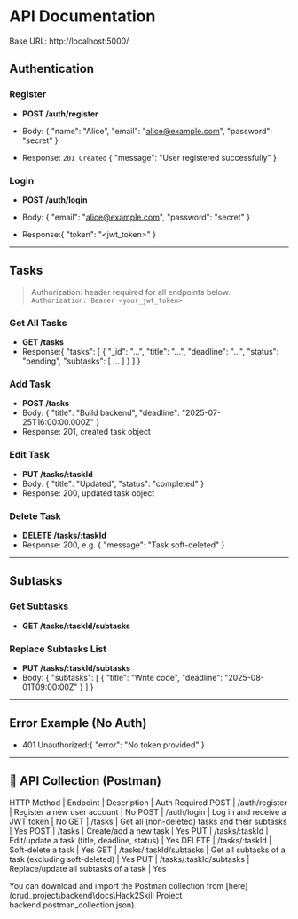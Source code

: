 # API Documentation

Base URL: http://localhost:5000/

## Authentication

### Register

- **POST /auth/register**
- Body:
  {
  "name": "Alice",
  "email": "alice@example.com",
  "password": "secret"
  }

- Response: `201 Created`
  { "message": "User registered successfully" }

### Login

- **POST /auth/login**
- Body:
  {
  "email": "alice@example.com",
  "password": "secret"
  }

- Response:{ "token": "<jwt_token>" }

---

## Tasks

> Authorization: header required for all endpoints below.  
> `Authorization: Bearer <your_jwt_token>`

### Get All Tasks

- **GET /tasks**
- Response:{
  "tasks": [
  {
  "\_id": "...",
  "title": "...",
  "deadline": "...",
  "status": "pending",
  "subtasks": [ ... ]
  }
  ]
  }

### Add Task

- **POST /tasks**
- Body:
  {
  "title": "Build backend",
  "deadline": "2025-07-25T16:00:00.000Z"
  }
- Response: 201, created task object

### Edit Task

- **PUT /tasks/:taskId**
- Body:
  {
  "title": "Updated",
  "status": "completed"
  }
- Response: 200, updated task object

### Delete Task

- **DELETE /tasks/:taskId**
- Response: 200, e.g.
  { "message": "Task soft-deleted" }

---

## Subtasks

### Get Subtasks

- **GET /tasks/:taskId/subtasks**

### Replace Subtasks List

- **PUT /tasks/:taskId/subtasks**
- Body:
  {
  "subtasks": [
  { "title": "Write code", "deadline": "2025-08-01T09:00:00Z" }
  ]
  }

---

## Error Example (No Auth)

- 401 Unauthorized:{ "error": "No token provided" }

---

## 📩 API Collection (Postman)

HTTP Method | Endpoint | Description | Auth Required
POST | /auth/register | Register a new user account | No
POST | /auth/login | Log in and receive a JWT token | No
GET | /tasks | Get all (non-deleted) tasks and their subtasks | Yes
POST | /tasks | Create/add a new task | Yes
PUT | /tasks/:taskId | Edit/update a task (title, deadline, status) | Yes
DELETE | /tasks/:taskId | Soft-delete a task | Yes
GET | /tasks/:taskId/subtasks | Get all subtasks of a task (excluding soft-deleted) | Yes
PUT | /tasks/:taskId/subtasks | Replace/update all subtasks of a task | Yes

You can download and import the Postman collection from [here](crud_project\backend\docs\Hack2Skill Project backend.postman_collection.json).
